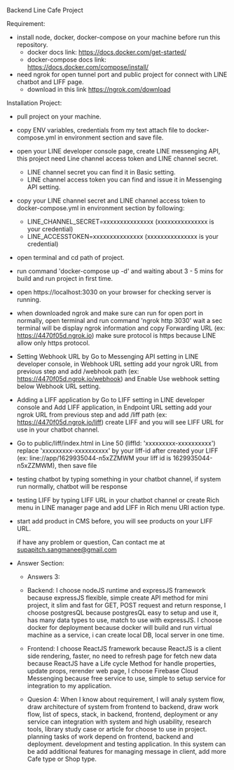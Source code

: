 Backend Line Cafe Project

Requirement:
 - install node, docker, docker-compose on your machine before run this repository.
   - docker docs link: https://docs.docker.com/get-started/
   - docker-compose docs link: https://docs.docker.com/compose/install/
 - need ngrok for open tunnel port and public project for connect with LINE chatbot and LIFF page. 
   - download in this link https://ngrok.com/download

Installation Project:
 - pull project on your machine.
 - copy ENV variables, credentials from my text attach file to docker-compose.yml in environment section and save file.
 - open your LINE developer console page, create LINE messenging API, this project need Line channel access token and LINE channel secret.
   - LINE channel secret you can find it in Basic setting.
   - LINE channel access token you can find and issue it in Messenging API setting.
 - copy your LINE channel secret and LINE channel access token to docker-compose.yml in environment section by following:
   - LINE_CHANNEL_SECRET=xxxxxxxxxxxxxxx (xxxxxxxxxxxxxxx is your credential)
   - LINE_ACCESSTOKEN=xxxxxxxxxxxxxxx (xxxxxxxxxxxxxxx is your credential)
 - open terminal and cd path of project.
 - run command 'docker-compose up -d' and waiting about 3 - 5 mins for build and run project in first time.
 - open https://localhost:3030 on your browser for checking server is running.
 - when downloaded ngrok and make sure can run for open port in normally, open terminal and run command 'ngrok http 3030' wait a sec terminal will be display ngrok information and copy Forwarding URL (ex: https://4470f05d.ngrok.io) make sure protocol is https because LINE allow only https protocol.
 - Setting Webhook URL by Go to Messenging API setting in LINE developer console,
   in Webhook URL setting add your ngrok URL from previous step and add /webhook path (ex: https://4470f05d.ngrok.io/webhook)
   and Enable Use webhook setting below Webhook URL setting.
 - Adding a LIFF application by Go to LIFF setting in LINE developer console and Add LIFF application,
   in Endpoint URL setting add your ngrok URL from previous step and add /liff path (ex: https://4470f05d.ngrok.io/liff)
   create LIFF and you will see LIFF URL for use in your chatbot channel.
 - Go to public/liff/index.html in Line 50 (liffId: 'xxxxxxxxx-xxxxxxxxxx') replace 'xxxxxxxxx-xxxxxxxxxx' by your liff-id after created your LIFF (ex: line://app/1629935044-n5xZZMWM your liff id is 1629935044-n5xZZMWM), then save file
 - testing chatbot by typing something in your chatbot channel, if system run normally, chatbot will be response
 - testing LIFF by typing LIFF URL in your chatbot channel or create Rich menu in LINE manager page and add LIFF in Rich menu URI action type.
 - start add product in CMS before, you will see products on your LIFF URL.

    if have any problem or question, Can contact me at supapitch.sangmanee@gmail.com

 - Answer Section:
   - Answers 3:
   - Backend:
I choose nodeJS runtime and expressJS framework because expressJS flexible, simple create API method for mini project, it slim and fast for GET, POST request and return response, I choose postgresQL because postgresQL easy to setup and use it, has many data types to use, match to use with expressJS.
I choose docker for deployment because docker will build and run virtual machine as a service, i can create local DB, local server in one time.
   - Frontend:
I choose ReactJS framework because ReactJS is a client side rendering, faster, no need to refresh page for fetch new data because ReactJS have a Life cycle Method for handle properties, update props, rerender web page, I choose Firebase Cloud Messenging because free service to use, simple to setup service for integration to my application.

   - Quesion 4:
When I know about requirement, I will analy system flow, draw architecture of system from frontend to backend, draw work flow, list of specs, stack, in backend, frontend, deployment or any service can integration with system and high usability, research tools, library study case or article for choose to use in project. planning tasks of work depend on frontend, backend and deployment. development and testing application.
In this system can be add additional features for managing message in client, add more Cafe type or Shop type.